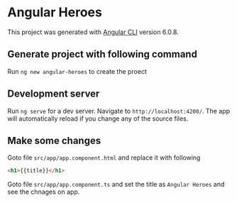 # Angular Heroes

This project was generated with [Angular CLI](https://github.com/angular/angular-cli) version 6.0.8.

## Generate project with following command

Run `ng new angular-heroes` to create the proect

## Development server

Run `ng serve` for a dev server. Navigate to `http://localhost:4200/`. The app will automatically reload if you change any of the source files.

## Make some changes 

Goto file `src/app/app.component.html` and replace it with following
```html 
<h1>{{title}}</h1> 
``` 

Goto file `src/app/app.component.ts` and set the title as `Angular Heroes` and see the chnages on app.